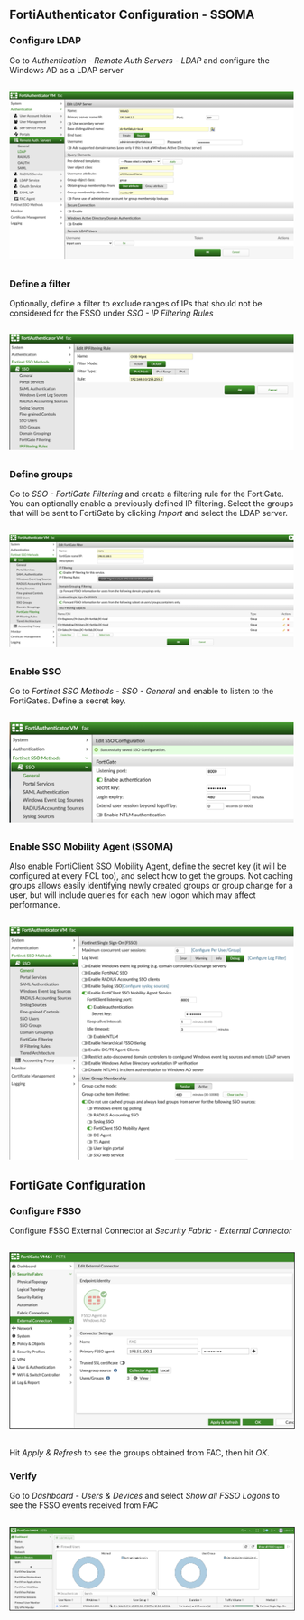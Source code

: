 ## FortiAuthenticator Configuration - SSOMA

### Configure LDAP
Go to *Authentication - Remote Auth Servers - LDAP* and configure the Windows AD as a LDAP server

<div style="text-align:center; margin:30px 0">
  <img src="/assets/images/01_auth/fac-remote-ldap.png" class="img-fluid">
</div>

### Define a filter
Optionally, define a filter to exclude ranges of IPs that should not be considered for the FSSO under *SSO - IP Filtering Rules*

<div style="text-align:center; margin:30px 0">
  <img src="/assets/images/01_auth/fac-fgt-sso-ip-filtering.png" class="img-fluid">
</div>

### Define groups
Go to *SSO - FortiGate Filtering* and create a filtering rule for the FortiGate. You can optionally enable a previously defined IP filtering.
Select the groups that will be sent to FortiGate by clicking *Import* and select the LDAP server.

<div style="text-align:center; margin:30px 0">
  <img src="/assets/images/01_auth/fac-fgt-sso-fgt-filtering.png" class="img-fluid">
</div>

### Enable SSO
Go to *Fortinet SSO Methods - SSO - General* and enable to listen to the FortiGates. Define a secret key.

<div style="text-align:center; margin:30px 0">
  <img src="/assets/images/01_auth/fac-fgt-enable-sso.png" class="img-fluid">
</div>

### Enable SSO Mobility Agent (SSOMA)
Also enable FortiClient SSO Mobility Agent, define the secret key (it will be configured at every FCL too), and select how to get the groups. Not caching groups allows easily identifying newly created groups or group change for a user, but will include queries for each new logon which may affect performance.

<div style="text-align:center; margin:30px 0">
  <img src="/assets/images/01_auth/fac-fgt-enable-sso-ssoma.png" class="img-fluid">
</div>

## FortiGate Configuration

### Configure FSSO
Configure FSSO External Connector at *Security Fabric - External Connector*

<div style="text-align:center; margin:30px 0">
  <img src="/assets/images/01_auth/fgt-extconnector-fsso.png" class="img-fluid" border="1">
</div>

Hit *Apply & Refresh* to see the groups obtained from FAC, then hit *OK*.

### Verify
Go to *Dashboard - Users & Devices* and select *Show all FSSO Logons* to see the FSSO events received from FAC

<div style="text-align:center; margin:30px 0">
  <img src="/assets/images/01_auth/fgt-fsso-monitor.png" class="img-fluid" border="1">
</div>
